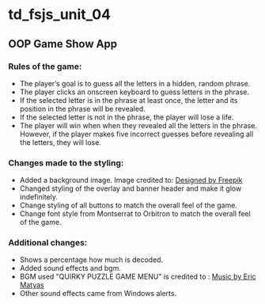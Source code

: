 # td_fsjs_unit_04
## OOP Game Show App

### Rules of the game:
 * The player’s goal is to guess all the letters in a hidden, random phrase.
 * The player clicks an onscreen keyboard to guess letters in the phrase.
 * If the selected letter is in the phrase at least once, the letter and its position in the phrase will be revealed. 
 * If the selected letter is not in the phrase, the player will lose a life.
 * The player will win when when they revealed all the letters in the phrase. However, if the player makes five incorrect guesses before revealing all the letters, they will lose.

### Changes made to the styling:
- Added a background image. Image credited to: <a href="http://www.freepik.com">Designed by Freepik</a>
- Changed styling of the overlay and banner header and make it glow indefinitely.
- Change styling of all buttons to match the overall feel of the game. 
- Change font style from Montserrat to Orbitron to match the overall feel of the game. 

### Additional changes:
- Shows a percentage how much is decoded. 
- Added sound effects and bgm.
 - BGM used "QUIRKY PUZZLE GAME MENU" is credited to : [Music by Eric Matyas](www.soundimage.org)
 - Other sound effects came from Windows alerts.

